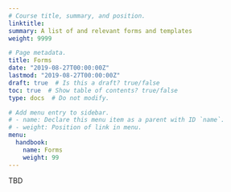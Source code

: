 ```yaml
---
# Course title, summary, and position.
linktitle: 
summary: A list of and relevant forms and templates
weight: 9999

# Page metadata.
title: Forms
date: "2019-08-27T00:00:00Z"
lastmod: "2019-08-27T00:00:00Z"
draft: true  # Is this a draft? true/false
toc: true  # Show table of contents? true/false
type: docs  # Do not modify.

# Add menu entry to sidebar.
# - name: Declare this menu item as a parent with ID `name`.
# - weight: Position of link in menu.
menu:
  handbook:
    name: Forms
    weight: 99
---
```



TBD

